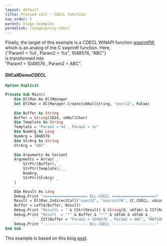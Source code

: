 ```yaml
---
layout: default
title: Proxied call - CDECL function
nav_order: 5
parent: Usage examples
permalink: /usage/proxy-cdecl
---
```


Finally, the target of this example is a CDECL WINAPI function [wsprintfW][], which is an analog of the C swprintf function. Here,  
{"Param1 = %d , Param2 = %s", 1048576, "ABC"}  
is transformed into  
"Param1 = 1048576 , Param2 = ABC".

#### DllCallDemoCDECL

```vb
Option Explicit

Private Sub Main()
    Dim DllMan As DllManager
    Set DllMan = DllManager.Create(vbNullString, "user32", False)
    
    Dim Buffer As String
    Buffer = String(1024, vbNullChar)
    Dim Template As String
    Template = "Param1 = %d , Param2 = %s"
    Dim NumArg As Long
    NumArg = 1048576
    Dim StrArg As String
    StrArg = "ABC"
    
    Dim Arguments As Variant
    Arguments = Array( _
        StrPtr(Buffer), _
        StrPtr(Template), _
        NumArg, _
        StrPtr(StrArg) _
    )

    Dim Result As Long
    Debug.Print "==================== DLL-CDECL ===================="
    Result = DllMan.IndirectCall("user32", "wsprintfW", CC_CDECL, vbLong, Arguments)
    Buffer = Left$(Buffer, Result)
    Debug.Print "ResultL = " & CStr(Result) & String(9, vbTab) & IIf(Result = 31, "MATCHED", "MISMATCHED")
    Debug.Print "Result  = """ & Buffer & """" & vbTab & vbTab & _
                IIf(Buffer = "Param1 = 1048576 , Param2 = ABC", "MATCHED", "MISMATCHED")
    Debug.Print "-------------------- DLL-CDECL --------------------"
End Sub
```

This example is based on this blog [post][source].


<!-- References -->

[wsprintfW]: https://docs.microsoft.com/en-us/windows/win32/api/winuser/nf-winuser-wsprintfw
[source]: https://akihitoyamashiro.blogspot.com/2020/07/how-to-use-function-pointer-in-vba-3.html
